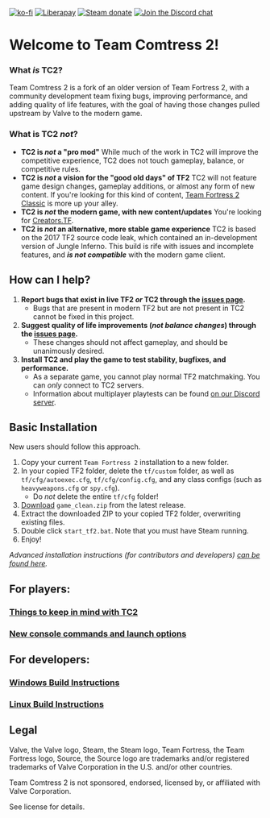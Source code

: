 [![ko-fi](https://img.shields.io/badge/Support%20me%20on-Ko--fi-FF5E5B.svg?logo=ko-fi&style=flat-square)](https://ko-fi.com/mastercoms)
[![Liberapay](https://img.shields.io/liberapay/receives/mastercoms.svg?logo=liberapay&style=flat-square)](https://liberapay.com/mastercoms/)
[![Steam donate](https://img.shields.io/badge/Donate%20via-Steam-00adee.svg?style=flat-square&logo=steam)](https://steamcommunity.com/tradeoffer/new/?partner=85845165&token=M9cQHh8N)
[![Join the Discord chat](https://img.shields.io/badge/Discord-%23comtress--client-7289da.svg?style=flat-square&logo=discord)](https://discord.gg/CuPb2zV)

# Welcome to Team Comtress 2!

### What *is* TC2?

Team Comtress 2 is a fork of an older version of Team Fortress 2, with a community development team fixing bugs, improving performance, and adding quality of life features, with the goal of having those changes pulled upstream by Valve to the modern game.

### What is TC2 *not*?
* **TC2 is *not* a "pro mod"**
While much of the work in TC2 will improve the competitive experience, TC2 does not touch gameplay, balance, or competitive rules.
* **TC2 is *not* a vision for the "good old days" of TF2**
TC2 will not feature game design changes, gameplay additions, or almost any form of new content. If you're looking for this kind of content, [Team Fortress 2 Classic](https://tf2classic.com/) is more up your alley.
* **TC2 is *not* the modern game, with new content/updates**
You're looking for [Creators.TF](https://creators.tf/).
* **TC2 is *not* an alternative, more stable game experience**
TC2 is based on the 2017 TF2 source code leak, which contained an in-development version of Jungle Inferno. This build is rife with issues and incomplete features, and ***is not compatible*** with the modern game client.

## How can I help?

1. **Report bugs that exist in live TF2 *or* TC2 through the [issues page](https://github.com/mastercomfig/team-comtress-2/issues).**
	* Bugs that are present in modern TF2 but are not present in TC2 cannot be fixed in this project.
2. **Suggest quality of life improvements (*not balance changes*) through the [issues page](https://github.com/mastercomfig/team-comtress-2/issues).**
	* These changes should not affect gameplay, and should be unanimously desired.
3. **Install TC2 and play the game to test stability, bugfixes, and performance.**
	* As a separate game, you cannot play normal TF2 matchmaking. You can *only* connect to TC2 servers.
	* Information about multiplayer playtests can be found [on our Discord server](https://discord.gg/CuPb2zV).

## Basic Installation

New users should follow this approach.

1. Copy your current `Team Fortress 2` installation to a new folder.
2. In your copied TF2 folder, delete the `tf/custom` folder, as well as `tf/cfg/autoexec.cfg`, `tf/cfg/config.cfg`, and any class configs (such as `heavyweapons.cfg` or `spy.cfg`).
	* Do *not* delete the entire `tf/cfg` folder!
3. [Download](https://github.com/mastercomfig/team-comtress-2/releases/latest) `game_clean.zip` from the latest release.
4. Extract the downloaded ZIP to your copied TF2 folder, overwriting existing files.
5. Double click `start_tf2.bat`. Note that you must have Steam running.
6. Enjoy!

*Advanced installation instructions (for contributors and developers) [can be found here](https://github.com/mastercomfig/team-comtress-2/wiki/Advanced-Installation-Instructions).*

## For players:

### [Things to keep in mind with TC2](https://github.com/mastercomfig/team-comtress-2/wiki/Things-to-keep-in-mind-with-TC2)
### [New console commands and launch options](https://github.com/mastercomfig/team-comtress-2/wiki/New-console-commands-and-launch-options)

## For developers:

### [Windows Build Instructions](https://github.com/mastercomfig/team-comtress-2/wiki/Windows-Build-Instructions)
### [Linux Build Instructions](https://github.com/mastercomfig/team-comtress-2/wiki/Linux-Build-Instructions)

## Legal

Valve, the Valve logo, Steam, the Steam logo, Team Fortress, the Team Fortress logo, Source, the Source logo are trademarks and/or registered trademarks of Valve Corporation in the U.S. and/or other countries.

Team Comtress 2 is not sponsored, endorsed, licensed by, or affiliated with Valve Corporation.

See license for details.
